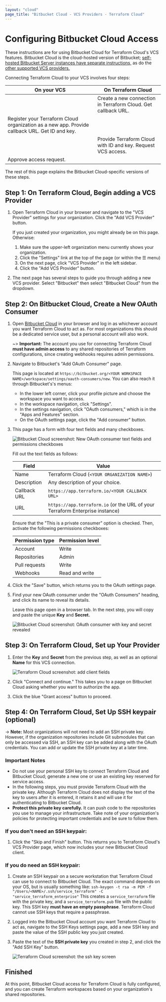 ```yaml
---
layout: "cloud"
page_title: "Bitbucket Cloud - VCS Providers - Terraform Cloud"
---
```


# Configuring Bitbucket Cloud Access

These instructions are for using Bitbucket Cloud for Terraform Cloud's VCS features. Bitbucket Cloud is the cloud-hosted version of Bitbucket; [self-hosted Bitbucket Server instances have separate instructions,](./bitbucket-server.html) as do the [other supported VCS providers.](./index.html)

Connecting Terraform Cloud to your VCS involves four steps:

On your VCS | On Terraform Cloud
--|--
&nbsp; | Create a new connection in Terraform Cloud. Get callback URL.
Register your Terraform Cloud organization as a new app. Provide callback URL. Get ID and key. | &nbsp;
&nbsp; | Provide Terraform Cloud with ID and key. Request VCS access.
Approve access request. | &nbsp;

The rest of this page explains the Bitbucket Cloud-specific versions of these steps.

## Step 1: On Terraform Cloud, Begin adding a VCS Provider

1. Open Terraform Cloud in your browser and navigate to the "VCS Provider" settings for your organization. Click the "Add VCS Provider" button.

    If you just created your organization, you might already be on this page. Otherwise:

    1. Make sure the upper-left organization menu currently shows your organization.
    1. Click the "Settings" link at the top of the page (or within the &#9776; menu)
    1. On the next page, click "VCS Provider" in the left sidebar.
    1. Click the "Add VCS Provider" button.

1. The next page has several steps to guide you through adding a new VCS provider. Select "Bitbucket" then select "Bitbucket Cloud" from the dropdown.

## Step 2: On Bitbucket Cloud, Create a New OAuth Consumer

1. Open [Bitbucket Cloud](https://bitbucket.org) in your browser and log in as whichever account you want Terraform Cloud to act as. For most organizations this should be a dedicated service user, but a personal account will also work.

    ~> **Important:** The account you use for connecting Terraform Cloud **must have admin access** to any shared repositories of Terraform configurations, since creating webhooks requires admin permissions.

1. Navigate to Bitbucket's "Add OAuth Consumer" page.

    This page is located at `https://bitbucket.org/<YOUR WORKSPACE NAME>/workspace/settings/oauth-consumers/new`. You can also reach it through Bitbucket's's menus:
    - In the lower left corner, click your profile picture and choose the workspace you want to access.
    - In the workspace navigation, click "Settings".
    - In the settings navigation, click "OAuth consumers," which is in the "Apps and Features" section.
    - On the OAuth settings page, click the "Add consumer" button.

1. This page has a form with four text fields and many checkboxes.

    ![Bitbucket Cloud screenshot: New OAuth consumer text fields and permissions checkboxes](./images/bitbucket-cloud-add-consumer.png)

    Fill out the text fields as follows:

    Field            | Value
    -----------------|--------------------------------------------------
    Name             | Terraform Cloud (`<YOUR ORGANIZATION NAME>`)
    Description      | Any description of your choice.
    Callback URL     | `https://app.terraform.io/<YOUR CALLBACK URL>`
    URL              | `https://app.terraform.io` (or the URL of your Terraform Enterprise instance)

    Ensure that the "This is a private consumer" option is checked. Then, activate the following permissions checkboxes:

    Permission type | Permission level
    ----------------|-----------------
    Account         | Write
    Repositories    | Admin
    Pull requests   | Write
    Webhooks        | Read and write

1. Click the "Save" button, which returns you to the OAuth settings page.

1. Find your new OAuth consumer under the "OAuth Consumers" heading, and click its name to reveal its details.

    Leave this page open in a browser tab. In the next step, you will copy and paste the unique **Key** and **Secret.**

    ![Bitbucket Cloud screenshot: OAuth consumer with key and secret revealed](./images/bitbucket-cloud-application-created.png)

## Step 3: On Terraform Cloud, Set up Your Provider

1. Enter the **Key** and **Secret** from the previous step, as well as an optional **Name** for this VCS connection.

    ![Terraform Cloud screenshot: add client fields](./images/bitbucket-cloud-tfe-add-client-fields.png)

1. Click "Connect and continue." This takes you to a page on Bitbucket Cloud asking whether you want to authorize the app.

1. Click the blue "Grant access" button to proceed.

## Step 4: On Terraform Cloud, Set Up SSH keypair (optional)

-> **Note:** Most organizations will not need to add an SSH private key. However, if the organization repositories include Git submodules that can only be accessed via SSH, an SSH key can be added along with the OAuth credentials. You can add or update the SSH private key at a later time.

### Important Notes

- Do not use your personal SSH key to connect Terraform Cloud and Bitbucket Cloud; generate a new one or use an existing key reserved for service access.
- In the following steps, you must provide Terraform Cloud with the private key. Although Terraform Cloud does not display the text of the key to users after it is entered, it retains it and will use it for authenticating to Bitbucket Cloud.
- **Protect this private key carefully.** It can push code to the repositories you use to manage your infrastructure. Take note of your organization's policies for protecting important credentials and be sure to follow them.

### If you don't need an SSH keypair:

1. Click the "Skip and Finish" button. This returns you to Terraform Cloud's VCS Provider page, which now includes your new Bitbucket Cloud client.

### If you do need an SSH keypair:

1. Create an SSH keypair on a secure workstation that Terraform Cloud can use to connect to Bitbucket Cloud. The exact command depends on your OS, but is usually something like:
   `ssh-keygen -t rsa -m PEM -f "/Users/<NAME>/.ssh/service_terraform" -C "service_terraform_enterprise"`
   This creates a `service_terraform` file with the private key, and a `service_terraform.pub` file with the public key. This SSH key **must have an empty passphrase**. Terraform Cloud cannot use SSH keys that require a passphrase.

2. Logged into the Bitbucket Cloud account you want Terraform Cloud to act as, navigate to the SSH Keys settings page, add a new SSH key and paste the value of the SSH public key you just created.

3. Paste the text of the **SSH private key** you created in step 2, and click the "Add SSH Key" button.

    ![Terraform Cloud screenshot: the ssh key screen](./images/gh-ssh-key.png)

## Finished

At this point, Bitbucket Cloud access for Terraform Cloud is fully configured, and you can create Terraform workspaces based on your organization's shared repositories.

